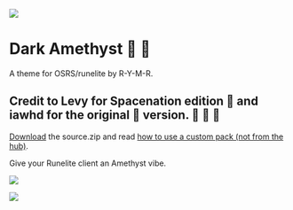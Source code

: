 <img src="https://i.imgur.com/UpSewwL.png"><br/>

# Dark Amethyst :black_heart: :purple_heart:

A theme for OSRS/runelite by R-Y-M-R.

## Credit to Levy for Spacenation edition :blue_heart: and iawhd for the original :black_heart: version. :purple_heart: :purple_heart: :purple_heart:

[Download](https://github.com/R-Y-M-R/dark-amethyst-osrs-resource-pack/releases) the source.zip and read [how to use a custom pack (not from the hub)](https://github.com/melkypie/resource-packs/wiki/Using-a-custom-pack-%28not-from-the-hub%29).


Give your Runelite client an Amethyst vibe. 

<img src="https://i.imgur.com/rnAF8Xw.png"><br/>

<img src="https://i.imgur.com/3opqxcV.png"><br/>